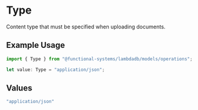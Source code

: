 # Type

Content type that must be specified when uploading documents.

## Example Usage

```typescript
import { Type } from "@functional-systems/lambdadb/models/operations";

let value: Type = "application/json";
```

## Values

```typescript
"application/json"
```